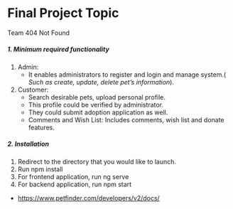 # Final Project Topic

Team 404 Not Found

#####  1. Minimum required functionality

1. Admin:
   + It enables administrators to register and login and manage system.( *Such as create, update, delete pet’s information*).
2. Customer:
   + Search desirable pets, upload personal profile. 
   + This profile  could be verified by administrator. 
   + They could submit adoption application as well.
   + Comments and Wish List: Includes comments, wish list and donate features.
##### 2. Installation
1. Redirect to the directory that you would like to launch. 
2. Run npm install
3. For frontend application, run ng serve
4. For backend application, run npm start

+ <https://www.petfinder.com/developers/v2/docs/>